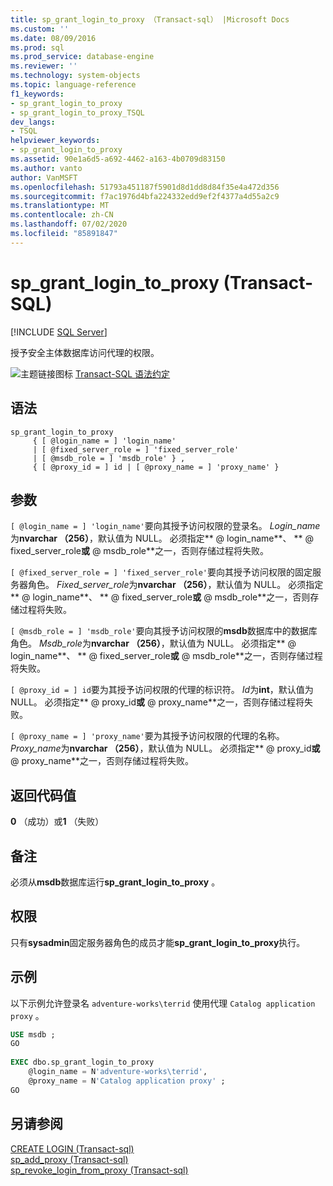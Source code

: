```yaml
---
title: sp_grant_login_to_proxy （Transact-sql） |Microsoft Docs
ms.custom: ''
ms.date: 08/09/2016
ms.prod: sql
ms.prod_service: database-engine
ms.reviewer: ''
ms.technology: system-objects
ms.topic: language-reference
f1_keywords:
- sp_grant_login_to_proxy
- sp_grant_login_to_proxy_TSQL
dev_langs:
- TSQL
helpviewer_keywords:
- sp_grant_login_to_proxy
ms.assetid: 90e1a6d5-a692-4462-a163-4b0709d83150
ms.author: vanto
author: VanMSFT
ms.openlocfilehash: 51793a451187f5901d8d1dd8d84f35e4a472d356
ms.sourcegitcommit: f7ac1976d4bfa224332edd9ef2f4377a4d55a2c9
ms.translationtype: MT
ms.contentlocale: zh-CN
ms.lasthandoff: 07/02/2020
ms.locfileid: "85891847"
---
```

# <a name="sp_grant_login_to_proxy-transact-sql"></a>sp_grant_login_to_proxy (Transact-SQL)

[!INCLUDE [SQL Server](../../includes/applies-to-version/sqlserver.md)]

  授予安全主体数据库访问代理的权限。  

  
 ![主题链接图标](../../database-engine/configure-windows/media/topic-link.gif "“主题链接”图标") [Transact-SQL 语法约定](../../t-sql/language-elements/transact-sql-syntax-conventions-transact-sql.md)  
  
## <a name="syntax"></a>语法  
  
```  
sp_grant_login_to_proxy   
     { [ @login_name = ] 'login_name'   
     | [ @fixed_server_role = ] 'fixed_server_role'   
     | [ @msdb_role = ] 'msdb_role' } ,   
     { [ @proxy_id = ] id | [ @proxy_name = ] 'proxy_name' }  
```  
  
## <a name="arguments"></a>参数  
`[ @login_name = ] 'login_name'`要向其授予访问权限的登录名。 *Login_name*为**nvarchar （256）**，默认值为 NULL。 必须指定** \@ login_name**、 ** \@ fixed_server_role**或** \@ msdb_role**之一，否则存储过程将失败。  
  
`[ @fixed_server_role = ] 'fixed_server_role'`要向其授予访问权限的固定服务器角色。 *Fixed_server_role*为**nvarchar （256）**，默认值为 NULL。 必须指定** \@ login_name**、 ** \@ fixed_server_role**或** \@ msdb_role**之一，否则存储过程将失败。  
  
`[ @msdb_role = ] 'msdb_role'`要向其授予访问权限的**msdb**数据库中的数据库角色。 *Msdb_role*为**nvarchar （256）**，默认值为 NULL。 必须指定** \@ login_name**、 ** \@ fixed_server_role**或** \@ msdb_role**之一，否则存储过程将失败。  
  
`[ @proxy_id = ] id`要为其授予访问权限的代理的标识符。 *Id*为**int**，默认值为 NULL。 必须指定** \@ proxy_id**或** \@ proxy_name**之一，否则存储过程将失败。  
  
`[ @proxy_name = ] 'proxy_name'`要为其授予访问权限的代理的名称。 *Proxy_name*为**nvarchar （256）**，默认值为 NULL。 必须指定** \@ proxy_id**或** \@ proxy_name**之一，否则存储过程将失败。  
  
## <a name="return-code-values"></a>返回代码值  
 **0** （成功）或**1** （失败）  
  
## <a name="remarks"></a>备注  
 必须从**msdb**数据库运行**sp_grant_login_to_proxy** 。  
  
## <a name="permissions"></a>权限  
 只有**sysadmin**固定服务器角色的成员才能**sp_grant_login_to_proxy**执行。  
  
## <a name="examples"></a>示例  
 以下示例允许登录名 `adventure-works\terrid` 使用代理 `Catalog application proxy` 。  
  
```sql
USE msdb ;  
GO  
  
EXEC dbo.sp_grant_login_to_proxy  
    @login_name = N'adventure-works\terrid',  
    @proxy_name = N'Catalog application proxy' ;  
GO  
```  
  
## <a name="see-also"></a>另请参阅  
 [CREATE LOGIN &#40;Transact-sql&#41;](../../t-sql/statements/create-login-transact-sql.md)   
 [sp_add_proxy &#40;Transact-sql&#41;](../../relational-databases/system-stored-procedures/sp-add-proxy-transact-sql.md)   
 [sp_revoke_login_from_proxy &#40;Transact-sql&#41;](../../relational-databases/system-stored-procedures/sp-revoke-login-from-proxy-transact-sql.md)  
  
  
